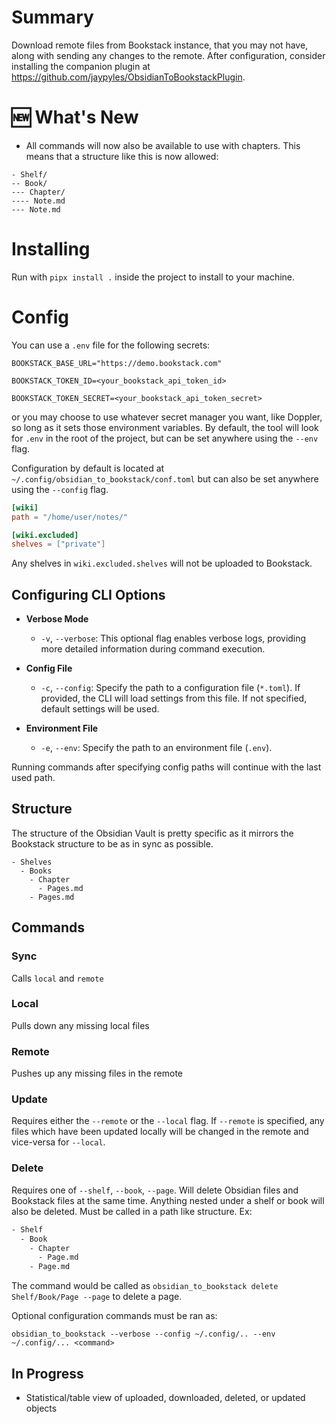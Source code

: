 # Summary

Download remote files from Bookstack instance, that you may not have, along with sending any changes to the remote.
After configuration, consider installing the companion plugin at https://github.com/jaypyles/ObsidianToBookstackPlugin.

# 🆕 What's New

- All commands will now also be available to use with chapters. This means that
  a structure like this is now allowed:

```
- Shelf/
-- Book/
--- Chapter/
---- Note.md
--- Note.md
```

# Installing

Run with `pipx install .` inside the project to install to your machine.

# Config

You can use a `.env` file for the following secrets:

`BOOKSTACK_BASE_URL="https://demo.bookstack.com"`

`BOOKSTACK_TOKEN_ID=<your_bookstack_api_token_id>`

`BOOKSTACK_TOKEN_SECRET=<your_bookstack_api_token_secret>`

or you may choose to use whatever secret manager you want, like Doppler, so long as it sets those environment variables.
By default, the tool will look for `.env` in the root of the project, but can be set anywhere using the `--env` flag.

Configuration by default is located at `~/.config/obsidian_to_bookstack/conf.toml` but can also be set anywhere using the `--config` flag.

```toml
[wiki]
path = "/home/user/notes/"

[wiki.excluded]
shelves = ["private"]
```

Any shelves in `wiki.excluded.shelves` will not be uploaded to Bookstack.

## Configuring CLI Options

- **Verbose Mode**

  - `-v`, `--verbose`: This optional flag enables verbose logs, providing more detailed information during command execution.

- **Config File**

  - `-c`, `--config`: Specify the path to a configuration file (`*.toml`). If provided, the CLI will load settings from this file. If not specified, default settings will be used.

- **Environment File**
  - `-e`, `--env`: Specify the path to an environment file (`.env`).

Running commands after specifying config paths will continue with the last used path.

## Structure

The structure of the Obsidian Vault is pretty specific as it mirrors the Bookstack structure to be as in sync as possible.

```
- Shelves
  - Books
    - Chapter
      - Pages.md
    - Pages.md
```

## Commands

### Sync

Calls `local` and `remote`

### Local

Pulls down any missing local files

### Remote

Pushes up any missing files in the remote

### Update

Requires either the `--remote` or the `--local` flag.
If `--remote` is specified, any files which have been updated locally will be changed in the remote and vice-versa for `--local`.

### Delete

Requires one of `--shelf`, `--book`, `--page`. Will delete Obsidian files and Bookstack files at the same time. Anything nested under a shelf or book will also be deleted.
Must be called in a path like structure. Ex:

```bash
- Shelf
  - Book
    - Chapter
      - Page.md
    - Page.md
```

The command would be called as `obsidian_to_bookstack delete Shelf/Book/Page --page` to delete a page.

Optional configuration commands must be ran as:

`obsidian_to_bookstack --verbose --config ~/.config/.. --env ~/.config/... <command>`

## In Progress

- Statistical/table view of uploaded, downloaded, deleted, or updated objects
